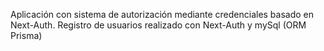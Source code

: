Aplicación con sistema de autorización mediante credenciales basado en Next-Auth.
Registro de usuarios realizado con Next-Auth y mySql (ORM Prisma)  
